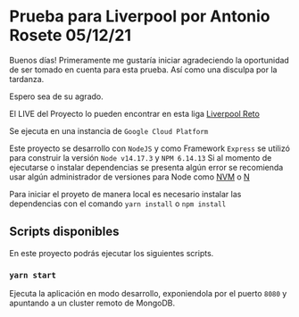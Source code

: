 # Prueba para Liverpool por Antonio Rosete 05/12/21

Buenos días! Primeramente me gustaría iniciar agradeciendo la oportunidad 
de ser tomado en cuenta para esta prueba. Así como una disculpa por la tardanza. 

Espero sea de su agrado.

El LIVE del Proyecto lo pueden encontrar en esta liga [Liverpool Reto](https://pmi-registro-dev.web.app/)

Se ejecuta en una instancia de `Google Cloud Platform`

Este proyecto se desarrollo con `NodeJS` y como Framework `Express` se utilizó para construir la versión `Node v14.17.3` y `NPM 6.14.13`
Si al momento de ejecutarse o instalar dependencias se presenta algún error se recomienda usar algún administrador de versiones para Node como [NVM](https://github.com/nvm-sh/nvm/) o [N](https://www.npmjs.com/package/n)

Para iniciar el proyeto de manera local es necesario instalar las dependencias con el comando `yarn install` o `npm install`

## Scripts disponibles

En este proyecto podrás ejecutar los siguientes scripts.

### `yarn start`

Ejecuta la aplicación en modo desarrollo, exponiendola por el puerto `8080` y apuntando a un cluster remoto de MongoDB.